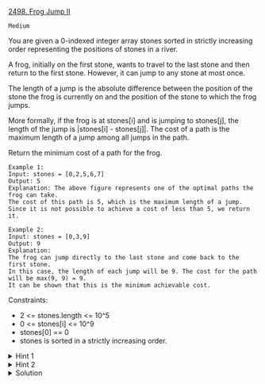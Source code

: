 [2498. Frog Jump II](https://leetcode.com/problems/frog-jump-ii/description/)

`Medium`

You are given a 0-indexed integer array stones sorted in strictly increasing order representing the positions of stones in a river.

A frog, initially on the first stone, wants to travel to the last stone and then return to the first stone. However, it can jump to any stone at most once.

The length of a jump is the absolute difference between the position of the stone the frog is currently on and the position of the stone to which the frog jumps.

More formally, if the frog is at stones[i] and is jumping to stones[j], the length of the jump is |stones[i] - stones[j]|.
The cost of a path is the maximum length of a jump among all jumps in the path.

Return the minimum cost of a path for the frog.

```
Example 1:
Input: stones = [0,2,5,6,7]
Output: 5
Explanation: The above figure represents one of the optimal paths the frog can take.
The cost of this path is 5, which is the maximum length of a jump.
Since it is not possible to achieve a cost of less than 5, we return it.

Example 2:
Input: stones = [0,3,9]
Output: 9
Explanation: 
The frog can jump directly to the last stone and come back to the first stone. 
In this case, the length of each jump will be 9. The cost for the path will be max(9, 9) = 9.
It can be shown that this is the minimum achievable cost.
```

Constraints:

- 2 <= stones.length <= 10^5
- 0 <= stones[i] <= 10^9
- stones[0] == 0
- stones is sorted in a strictly increasing order.

<details>
<summary>Hint 1</summary>

One of the optimal strategies will be to jump to every stone.
</details>

<details>
<summary>Hint 2</summary>

Skipping just one stone in every forward jump and jumping to those skipped stones in backward jump can minimize the maximum jump.
</details>

<details>
<summary>Solution</summary>

[votrubac](https://leetcode.com/problems/frog-jump-ii/solutions/2897902/skip/)
[Lee215](https://leetcode.com/problems/frog-jump-ii/solutions/2897948/java-c-python-max-a-i-a-i-2/?orderBy=most_votes)

```c++
class Solution {
public:
    int maxJump(vector<int>& stones) {
      int n = stones.size();
      int ans = stones[1] - stones[0];
      for (int i = 0; i < n; i += 2) ans = max(ans, stones[min(n - 1, i + 2)] - stones[i]);
      for (int i = 1; i < n; i += 2) ans = max(ans, stones[min(n - 1, i + 2)] - stones[i]);
      return ans;
    }
};
```
</details>